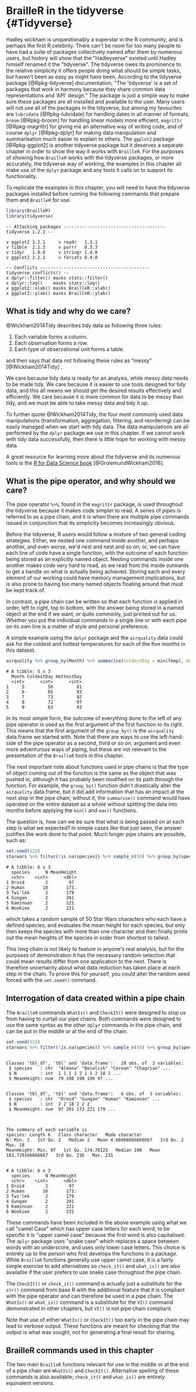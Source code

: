 # BrailleR in the tidyverse {#Tidyverse}




Hadley wickham is unquestionably a superstar in the R community, and is perhaps the first R celebrity. There can't be room for too many people to have had a suite of packages collectively named after them by numerous users, but history will show that the "Hadleyverse" existed until Hadley himself renamed it the "tidyverse". The tidyverse owes its prominence to the relative simplicity it offers people doing what should be simple tasks, but haven't been as easy as might have been. According to the tidyverse package [@Rpkg-tidyverse] documentation, "The 'tidyverse' is a set of packages that work in harmony
    because they share common data representations and 'API' design." The package is just a simple way to make sure these packages are all installed and available to the user. Many users will not use all of the packages in the tidyverse, but among my favourites are `lubridate` [@Rpkg-lubridate] for handling dates in all manner of formats, `broom` [@Rpkg-broom] for handling linear models more efficient, 
`magrittr` [@Rpkg-magrittr] for giving me an alternative way of writing code, and of course `dplyr` [@Rpkg-dplyr] for making data manipulation and summarisation much easier to explain to others. The `ggplot2` package [@Rpkg-ggplot2] is another tidyverse package but it deserves a separate chapter in order to show the way it works with `BrailleR`.  For the purposes of showing how `BrailleR` works with the tidyverse packages, or more accurately, the tidyverse way of working, the examples in this chapter all make use of the `dplyr` package and any tools it calls on to support its functionality.



To replicate the examples in this chapter, you will need to have the tidyverse packages installed before running the following commands that prepare them and `BrailleR` for use.


```r
library(BrailleR)   
library(tidyverse)
```

```
-- Attaching packages --------------------------------------- tidyverse 1.2.1 --
```

```
v ggplot2 3.2.1     v readr   1.3.1
v tibble  2.1.3     v purrr   0.3.3
v tidyr   1.0.0     v stringr 1.4.0
v ggplot2 3.2.1     v forcats 0.4.0
```

```
-- Conflicts ------------------------------------------ tidyverse_conflicts() --
x dplyr::filter() masks stats::filter()
x dplyr::lag()    masks stats::lag()
x ggplot2::xlab() masks BrailleR::xlab()
x ggplot2::ylab() masks BrailleR::ylab()
```

## What is tidy and why do we care?

@Wickham2014Tidy describes tidy data as following three rules:

1. Each variable forms a column.
2. Each observation forms a row.
3. Each type of observational unit forms a table.

and then says that data not following these rules as "messy" [@Wickham2014Tidy] .

We care because tidy data is ready for an analysis, while messy data needs to be made tidy. We care because it is easier to use tools designed for tidy data, and this all means we should get the desired results effectively and efficiently. We care because it is more common for data to be messy than tidy, and we must be able to take messy data and tidy it up.

To further quote @Wickham2014Tidy, the four most commonly used data manipulations (transformation, aggregation, filtering, and reordering) can be easily managed when we start with tidy data. The data manipulations are all performed by the `dplyr` package we use in this chapter. If we cannot work with tidy data successfully, then there is little hope for working with messy data. 

A great resource for learning more about the tidyverse and its numerous tools is the  [R for Data Science book](http://r4ds.had.co.nz/) [@GrolemundWickham2016].

## What is the pipe operator, and why should we care?

The pipe operator `%>%`, found in the `magrittr` package,  is used throughout the tidyverse because it makes code simpler to read. A series of pipes is referred to as a pipe chain, and it is when there are multiple pipe commands issued in conjunction that its simplicity becomes increasingly obvious. 

Before the tidyverse, R users would follow a mixture of two general coding strategies. Either, we nested one command inside another, and perhaps another, and even worse, we'd nest and nest and so on; or, we can have each line of code have a single function, with the outcome of each function being stored as an explicitly named object. Nesting commands inside one another makes code very hard to read, as we read from the inside outwards to get a handle on what is actually being achieved. Storing each and every element of our working could have memory management implications, but is also prone to having too many named objects floating around that must be kept track of.

In contrast, a pipe chain can be written so that each function is applied in order, left to right, top to bottom, with the answer being stored in a named object at the end if we want, or quite commonly, just printed out for us. Whether you put the individual commands in a single line or with each pipe on its own line is a matter of style and personal preference.

A simple example using the `dplyr` package and the `airquality` data could ask for the coldest and hottest temperatures for each of the five months in this dataset.

```r
airquality %>% group_by(Month) %>% summarise(ColdestDay = min(Temp), HottestDay = max(Temp))
```

```
# A tibble: 5 x 3
  Month ColdestDay HottestDay
  <int>      <int>      <int>
1     5         56         81
2     6         65         93
3     7         73         92
4     8         72         97
5     9         63         93
```
 
In its most simple form, the outcome of everything done to the left of any pipe operator is used as the first argument of the first function to its right. This means that the first argument of the `group_by()` is the `airquality` data.frame we started with.  Note that there are ways to use the left-hand-side of the pipe operator as a second, third or so on, argument and even more adventurous ways of piping, but these are not relevant to the presentation of the `BrailleR` tools in this chapter.

The next important note about functions used in pipe chains is that the type of object coming out of the function is the same as the object that was pushed in, although it has probably been modified on its path through the function. For example, the `group_by()` function didn't drastically alter the `airquality` data.frame, but it did add information that has an impact at the next step in the pipe chain; without it, the `summarise()` command would have operated on the entire dataset as a whole without splitting the data into months before applying the `min()` and `max()` functions.

The question is, how can we be sure that what is being passed on at each step is what we expected? In simple cases like that just seen, the answer justifies the work done to that point. Much longer pipe chains are possible, such as:

```r
set.seed(123)
starwars %>% filter(!is.na(species)) %>% sample_n(50) %>% group_by(species) %>% summarise(N = n(), MeanHeight = mean(height, na.rm=TRUE)) %>% filter(N>1) %>% arrange(MeanHeight)
```

```
# A tibble: 6 x 3
  species      N MeanHeight
  <chr>    <int>      <dbl>
1 Droid        2        97 
2 Human       18       173.
3 Twi'lek      2       179 
4 Gungan       2       201 
5 Kaminoan     2       221 
6 Wookiee      2       231 
```
which takes a  random sample of 50 Star Wars characters who each have a defined species, and evaluates the mean height for each species, but only then keeps the species with more than one character and then finally prints out the mean heights of the species  in order from shortest to tallest.

This long chain is not likely to feature in anyone's real analysis, but for the purposes of demonstration it has the necessary random selection that could mean results differ from one application to the next. There is therefore uncertainty about what data reduction has taken place at each step in the chain. To prove this for yourself, you could alter the random seed forced with the `set.seed()` command.



## Interrogation of data created within a pipe chain

The `BrailleR` commands `WhatIs()` and `CheckIt()` were designed to stop us from having to curtail our pipe chains. Both commands were designed to use the same syntax as the other `dplyr` commands in the pipe chain, and can be put  in the middle or at the end of the chain.



```r
set.seed(123)
starwars %>% filter(!is.na(species)) %>% sample_n(50) %>% group_by(species) %>% summarise(N = n(), MeanHeight = mean(height, na.rm=TRUE)) %>% CheckIt() %>% filter(N>1) %>% CheckIt() %>% WhatIs() %>% arrange(MeanHeight) 
```

```

```

```
Classes 'tbl_df', 'tbl' and 'data.frame':	28 obs. of  3 variables:
 $ species   : chr  "Aleena" "Besalisk" "Cerean" "Chagrian" ...
 $ N         : int  1 1 1 1 2 1 1 2 18 1 ...
 $ MeanHeight: num  79 198 198 196 97 ...
```

```

```

```
Classes 'tbl_df', 'tbl' and 'data.frame':	6 obs. of  3 variables:
 $ species   : chr  "Droid" "Gungan" "Human" "Kaminoan" ...
 $ N         : int  2 2 18 2 2 2
 $ MeanHeight: num  97 201 173 221 179 ...
```

```

```

```

The summary of each variable is
species: Length 6   Class character   Mode character  
N: Min. 2   1st Qu. 2   Median 2   Mean 4.66666666666667   3rd Qu. 2   Max. 18  
MeanHeight: Min. 97   1st Qu. 174.78125   Median 190   Mean 183.729166666667   3rd Qu. 216   Max. 231  
```

```

```

```
# A tibble: 6 x 3
  species      N MeanHeight
  <chr>    <int>      <dbl>
1 Droid        2        97 
2 Human       18       173.
3 Twi'lek      2       179 
4 Gungan       2       201 
5 Kaminoan     2       221 
6 Wookiee      2       231 
```

These commands have been included in the above example using what we call "camel Case" which has upper case letters for each word; to be specific it is "upper camel case" because the first word is also capitalised. The `dplyr` package uses "snake case" which replaces a space between words with an underscore, and uses only lower case letters. This choice is entirely up to the person who first develops the functions in a package. While `BrailleR` functions generally use upper camel case, it is a fairly simple exercise to add alternatives so `check_it()` and `what_is()` are also available if the user prefers to use snake case throughout the pipe chain.

The `CheckIt()` or `check_it()` command is actually just a substitute for the `str()` command from base R with the additional feature that it is compliant with the pipe operator and can therefore be used in a pipe chain. The `WhatIs()` or `what_is()` command is a substitute for the `VI()` command demonstrated in other chapters, but `VI()` is not pipe chain compliant.


Note that use of either `WhatIs()` or `CheckIt()` too early in the pipe chain may lead to verbose output. These functions are meant for checking that the output is what was sought, not for generating a final result for sharing.

 
## BrailleR commands used in this chapter


The two main `BrailleR` functions relevant for use in the middle or at the end of a pipe chain are `WhatIs()` and `CheckIt()`. Alternative spelling of these commands is also available; `check_it()` and `what_is()` are entirely equivalent versions.

